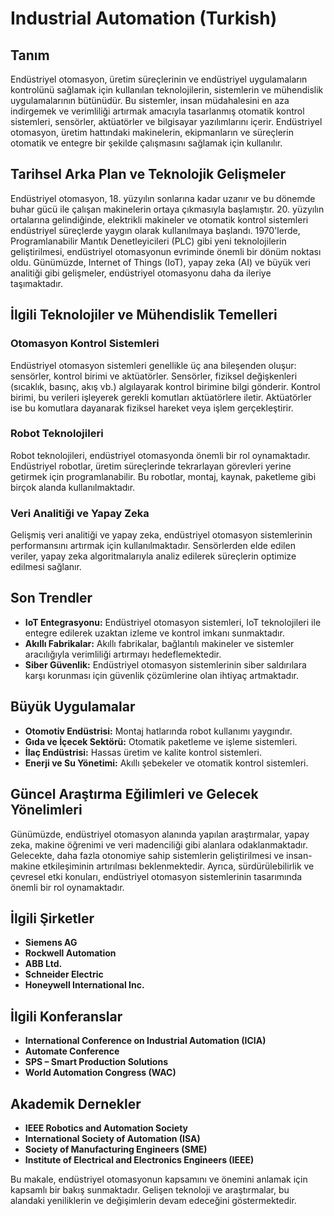 # Industrial Automation (Turkish)

## Tanım

Endüstriyel otomasyon, üretim süreçlerinin ve endüstriyel uygulamaların kontrolünü sağlamak için kullanılan teknolojilerin, sistemlerin ve mühendislik uygulamalarının bütünüdür. Bu sistemler, insan müdahalesini en aza indirgemek ve verimliliği artırmak amacıyla tasarlanmış otomatik kontrol sistemleri, sensörler, aktüatörler ve bilgisayar yazılımlarını içerir. Endüstriyel otomasyon, üretim hattındaki makinelerin, ekipmanların ve süreçlerin otomatik ve entegre bir şekilde çalışmasını sağlamak için kullanılır.

## Tarihsel Arka Plan ve Teknolojik Gelişmeler

Endüstriyel otomasyon, 18. yüzyılın sonlarına kadar uzanır ve bu dönemde buhar gücü ile çalışan makinelerin ortaya çıkmasıyla başlamıştır. 20. yüzyılın ortalarına gelindiğinde, elektrikli makineler ve otomatik kontrol sistemleri endüstriyel süreçlerde yaygın olarak kullanılmaya başlandı. 1970'lerde, Programlanabilir Mantık Denetleyicileri (PLC) gibi yeni teknolojilerin geliştirilmesi, endüstriyel otomasyonun evriminde önemli bir dönüm noktası oldu. Günümüzde, Internet of Things (IoT), yapay zeka (AI) ve büyük veri analitiği gibi gelişmeler, endüstriyel otomasyonu daha da ileriye taşımaktadır.

## İlgili Teknolojiler ve Mühendislik Temelleri

### Otomasyon Kontrol Sistemleri

Endüstriyel otomasyon sistemleri genellikle üç ana bileşenden oluşur: sensörler, kontrol birimi ve aktüatörler. Sensörler, fiziksel değişkenleri (sıcaklık, basınç, akış vb.) algılayarak kontrol birimine bilgi gönderir. Kontrol birimi, bu verileri işleyerek gerekli komutları aktüatörlere iletir. Aktüatörler ise bu komutlara dayanarak fiziksel hareket veya işlem gerçekleştirir.

### Robot Teknolojileri

Robot teknolojileri, endüstriyel otomasyonda önemli bir rol oynamaktadır. Endüstriyel robotlar, üretim süreçlerinde tekrarlayan görevleri yerine getirmek için programlanabilir. Bu robotlar, montaj, kaynak, paketleme gibi birçok alanda kullanılmaktadır.

### Veri Analitiği ve Yapay Zeka

Gelişmiş veri analitiği ve yapay zeka, endüstriyel otomasyon sistemlerinin performansını artırmak için kullanılmaktadır. Sensörlerden elde edilen veriler, yapay zeka algoritmalarıyla analiz edilerek süreçlerin optimize edilmesi sağlanır.

## Son Trendler

- **IoT Entegrasyonu:** Endüstriyel otomasyon sistemleri, IoT teknolojileri ile entegre edilerek uzaktan izleme ve kontrol imkanı sunmaktadır.
- **Akıllı Fabrikalar:** Akıllı fabrikalar, bağlantılı makineler ve sistemler aracılığıyla verimliliği artırmayı hedeflemektedir.
- **Siber Güvenlik:** Endüstriyel otomasyon sistemlerinin siber saldırılara karşı korunması için güvenlik çözümlerine olan ihtiyaç artmaktadır.

## Büyük Uygulamalar

- **Otomotiv Endüstrisi:** Montaj hatlarında robot kullanımı yaygındır.
- **Gıda ve İçecek Sektörü:** Otomatik paketleme ve işleme sistemleri.
- **İlaç Endüstrisi:** Hassas üretim ve kalite kontrol sistemleri.
- **Enerji ve Su Yönetimi:** Akıllı şebekeler ve otomatik kontrol sistemleri.

## Güncel Araştırma Eğilimleri ve Gelecek Yönelimleri

Günümüzde, endüstriyel otomasyon alanında yapılan araştırmalar, yapay zeka, makine öğrenimi ve veri madenciliği gibi alanlara odaklanmaktadır. Gelecekte, daha fazla otonomiye sahip sistemlerin geliştirilmesi ve insan-makine etkileşiminin artırılması beklenmektedir. Ayrıca, sürdürülebilirlik ve çevresel etki konuları, endüstriyel otomasyon sistemlerinin tasarımında önemli bir rol oynamaktadır.

## İlgili Şirketler

- **Siemens AG**
- **Rockwell Automation**
- **ABB Ltd.**
- **Schneider Electric**
- **Honeywell International Inc.**

## İlgili Konferanslar

- **International Conference on Industrial Automation (ICIA)**
- **Automate Conference**
- **SPS – Smart Production Solutions**
- **World Automation Congress (WAC)**

## Akademik Dernekler

- **IEEE Robotics and Automation Society**
- **International Society of Automation (ISA)**
- **Society of Manufacturing Engineers (SME)**
- **Institute of Electrical and Electronics Engineers (IEEE)**

Bu makale, endüstriyel otomasyonun kapsamını ve önemini anlamak için kapsamlı bir bakış sunmaktadır. Gelişen teknoloji ve araştırmalar, bu alandaki yeniliklerin ve değişimlerin devam edeceğini göstermektedir.